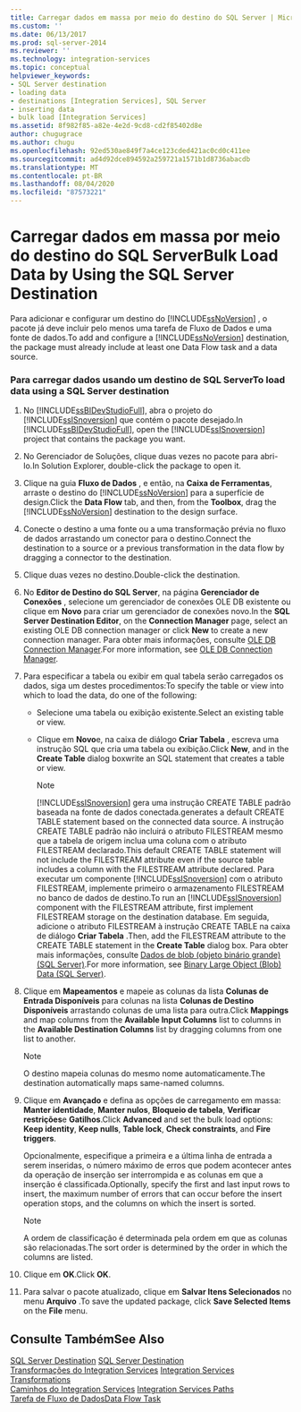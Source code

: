 ```yaml
---
title: Carregar dados em massa por meio do destino do SQL Server | Microsoft Docs
ms.custom: ''
ms.date: 06/13/2017
ms.prod: sql-server-2014
ms.reviewer: ''
ms.technology: integration-services
ms.topic: conceptual
helpviewer_keywords:
- SQL Server destination
- loading data
- destinations [Integration Services], SQL Server
- inserting data
- bulk load [Integration Services]
ms.assetid: 8f982f85-a82e-4e2d-9cd8-cd2f85402d8e
author: chugugrace
ms.author: chugu
ms.openlocfilehash: 92ed530ae849f7a4ce123cded421ac0cd0c411ee
ms.sourcegitcommit: ad4d92dce894592a259721a1571b1d8736abacdb
ms.translationtype: MT
ms.contentlocale: pt-BR
ms.lasthandoff: 08/04/2020
ms.locfileid: "87573221"
---
```

# <a name="bulk-load-data-by-using-the-sql-server-destination"></a><span data-ttu-id="d5ae6-102">Carregar dados em massa por meio do destino do SQL Server</span><span class="sxs-lookup"><span data-stu-id="d5ae6-102">Bulk Load Data by Using the SQL Server Destination</span></span>
  <span data-ttu-id="d5ae6-103">Para adicionar e configurar um destino do [!INCLUDE[ssNoVersion](../../includes/ssnoversion-md.md)] , o pacote já deve incluir pelo menos uma tarefa de Fluxo de Dados e uma fonte de dados.</span><span class="sxs-lookup"><span data-stu-id="d5ae6-103">To add and configure a [!INCLUDE[ssNoVersion](../../includes/ssnoversion-md.md)] destination, the package must already include at least one Data Flow task and a data source.</span></span>  
  
### <a name="to-load-data-using-a-sql-server-destination"></a><span data-ttu-id="d5ae6-104">Para carregar dados usando um destino de SQL Server</span><span class="sxs-lookup"><span data-stu-id="d5ae6-104">To load data using a SQL Server destination</span></span>  
  
1.  <span data-ttu-id="d5ae6-105">No [!INCLUDE[ssBIDevStudioFull](../../includes/ssbidevstudiofull-md.md)], abra o projeto do [!INCLUDE[ssISnoversion](../../includes/ssisnoversion-md.md)] que contém o pacote desejado.</span><span class="sxs-lookup"><span data-stu-id="d5ae6-105">In [!INCLUDE[ssBIDevStudioFull](../../includes/ssbidevstudiofull-md.md)], open the [!INCLUDE[ssISnoversion](../../includes/ssisnoversion-md.md)] project that contains the package you want.</span></span>  
  
2.  <span data-ttu-id="d5ae6-106">No Gerenciador de Soluções, clique duas vezes no pacote para abri-lo.</span><span class="sxs-lookup"><span data-stu-id="d5ae6-106">In Solution Explorer, double-click the package to open it.</span></span>  
  
3.  <span data-ttu-id="d5ae6-107">Clique na guia **Fluxo de Dados** , e então, na **Caixa de Ferramentas**, arraste o destino do [!INCLUDE[ssNoVersion](../../includes/ssnoversion-md.md)] para a superfície de design.</span><span class="sxs-lookup"><span data-stu-id="d5ae6-107">Click the **Data Flow** tab, and then, from the **Toolbox**, drag the [!INCLUDE[ssNoVersion](../../includes/ssnoversion-md.md)] destination to the design surface.</span></span>  
  
4.  <span data-ttu-id="d5ae6-108">Conecte o destino a uma fonte ou a uma transformação prévia no fluxo de dados arrastando um conector para o destino.</span><span class="sxs-lookup"><span data-stu-id="d5ae6-108">Connect the destination to a source or a previous transformation in the data flow by dragging a connector to the destination.</span></span>  
  
5.  <span data-ttu-id="d5ae6-109">Clique duas vezes no destino.</span><span class="sxs-lookup"><span data-stu-id="d5ae6-109">Double-click the destination.</span></span>  
  
6.  <span data-ttu-id="d5ae6-110">No **Editor de Destino do SQL Server**, na página **Gerenciador de Conexões** , selecione um gerenciador de conexões OLE DB existente ou clique em **Novo** para criar um gerenciador de conexões novo.</span><span class="sxs-lookup"><span data-stu-id="d5ae6-110">In the **SQL Server Destination Editor**, on the **Connection Manager** page, select an existing OLE DB connection manager or click **New** to create a new connection manager.</span></span> <span data-ttu-id="d5ae6-111">Para obter mais informações, consulte [OLE DB Connection Manager](../connection-manager/ole-db-connection-manager.md).</span><span class="sxs-lookup"><span data-stu-id="d5ae6-111">For more information, see [OLE DB Connection Manager](../connection-manager/ole-db-connection-manager.md).</span></span>  
  
7.  <span data-ttu-id="d5ae6-112">Para especificar a tabela ou exibir em qual tabela serão carregados os dados, siga um destes procedimentos:</span><span class="sxs-lookup"><span data-stu-id="d5ae6-112">To specify the table or view into which to load the data, do one of the following:</span></span>  
  
    -   <span data-ttu-id="d5ae6-113">Selecione uma tabela ou exibição existente.</span><span class="sxs-lookup"><span data-stu-id="d5ae6-113">Select an existing table or view.</span></span>  
  
    -   <span data-ttu-id="d5ae6-114">Clique em **Novo**e, na caixa de diálogo **Criar Tabela** , escreva uma instrução SQL que cria uma tabela ou exibição.</span><span class="sxs-lookup"><span data-stu-id="d5ae6-114">Click **New**, and in the **Create Table** dialog boxwrite an SQL statement that creates a table or view.</span></span>  
  
        > [!NOTE]  
        >  [!INCLUDE[ssISnoversion](../../includes/ssisnoversion-md.md)] <span data-ttu-id="d5ae6-115">gera uma instrução CREATE TABLE padrão baseada na fonte de dados conectada.</span><span class="sxs-lookup"><span data-stu-id="d5ae6-115">generates a default CREATE TABLE statement based on the connected data source.</span></span> <span data-ttu-id="d5ae6-116">A instrução CREATE TABLE padrão não incluirá o atributo FILESTREAM mesmo que a tabela de origem inclua uma coluna com o atributo FILESTREAM declarado.</span><span class="sxs-lookup"><span data-stu-id="d5ae6-116">This default CREATE TABLE statement will not include the FILESTREAM attribute even if the source table includes a column with the FILESTREAM attribute declared.</span></span> <span data-ttu-id="d5ae6-117">Para executar um componente [!INCLUDE[ssISnoversion](../../includes/ssisnoversion-md.md)] com o atributo FILESTREAM, implemente primeiro o armazenamento FILESTREAM no banco de dados de destino.</span><span class="sxs-lookup"><span data-stu-id="d5ae6-117">To run an [!INCLUDE[ssISnoversion](../../includes/ssisnoversion-md.md)] component with the FILESTREAM attribute, first implement FILESTREAM storage on the destination database.</span></span> <span data-ttu-id="d5ae6-118">Em seguida, adicione o atributo FILESTREAM à instrução CREATE TABLE na caixa de diálogo **Criar Tabela** .</span><span class="sxs-lookup"><span data-stu-id="d5ae6-118">Then, add the FILESTREAM attribute to the CREATE TABLE statement in the **Create Table** dialog box.</span></span> <span data-ttu-id="d5ae6-119">Para obter mais informações, consulte [Dados de blob &#40;objeto binário grande&#41; &#40;SQL Server&#41;](../../relational-databases/blob/binary-large-object-blob-data-sql-server.md).</span><span class="sxs-lookup"><span data-stu-id="d5ae6-119">For more information, see [Binary Large Object &#40;Blob&#41; Data &#40;SQL Server&#41;](../../relational-databases/blob/binary-large-object-blob-data-sql-server.md).</span></span>  
  
8.  <span data-ttu-id="d5ae6-120">Clique em **Mapeamentos** e mapeie as colunas da lista **Colunas de Entrada Disponíveis** para colunas na lista **Colunas de Destino Disponíveis** arrastando colunas de uma lista para outra.</span><span class="sxs-lookup"><span data-stu-id="d5ae6-120">Click **Mappings** and map columns from the **Available Input Columns** list to columns in the **Available Destination Columns** list by dragging columns from one list to another.</span></span>  
  
    > [!NOTE]  
    >  <span data-ttu-id="d5ae6-121">O destino mapeia colunas do mesmo nome automaticamente.</span><span class="sxs-lookup"><span data-stu-id="d5ae6-121">The destination automatically maps same-named columns.</span></span>  
  
9. <span data-ttu-id="d5ae6-122">Clique em **Avançado** e defina as opções de carregamento em massa: **Manter identidade**, **Manter nulos**, **Bloqueio de tabela**, **Verificar restrições**e **Gatilhos**.</span><span class="sxs-lookup"><span data-stu-id="d5ae6-122">Click **Advanced** and set the bulk load options: **Keep identity**, **Keep nulls**, **Table lock**, **Check constraints**, and **Fire triggers**.</span></span>  
  
     <span data-ttu-id="d5ae6-123">Opcionalmente, especifique a primeira e a última linha de entrada a serem inseridas, o número máximo de erros que podem acontecer antes da operação de inserção ser interrompida e as colunas em que a inserção é classificada.</span><span class="sxs-lookup"><span data-stu-id="d5ae6-123">Optionally, specify the first and last input rows to insert, the maximum number of errors that can occur before the insert operation stops, and the columns on which the insert is sorted.</span></span>  
  
    > [!NOTE]  
    >  <span data-ttu-id="d5ae6-124">A ordem de classificação é determinada pela ordem em que as colunas são relacionadas.</span><span class="sxs-lookup"><span data-stu-id="d5ae6-124">The sort order is determined by the order in which the columns are listed.</span></span>  
  
10. <span data-ttu-id="d5ae6-125">Clique em **OK**.</span><span class="sxs-lookup"><span data-stu-id="d5ae6-125">Click **OK**.</span></span>  
  
11. <span data-ttu-id="d5ae6-126">Para salvar o pacote atualizado, clique em **Salvar Itens Selecionados** no menu **Arquivo** .</span><span class="sxs-lookup"><span data-stu-id="d5ae6-126">To save the updated package, click **Save Selected Items** on the **File** menu.</span></span>  
  
## <a name="see-also"></a><span data-ttu-id="d5ae6-127">Consulte Também</span><span class="sxs-lookup"><span data-stu-id="d5ae6-127">See Also</span></span>  
 <span data-ttu-id="d5ae6-128">[SQL Server Destination](sql-server-destination.md) </span><span class="sxs-lookup"><span data-stu-id="d5ae6-128">[SQL Server Destination](sql-server-destination.md) </span></span>  
 <span data-ttu-id="d5ae6-129">[Transformações do Integration Services](transformations/integration-services-transformations.md) </span><span class="sxs-lookup"><span data-stu-id="d5ae6-129">[Integration Services Transformations](transformations/integration-services-transformations.md) </span></span>  
 <span data-ttu-id="d5ae6-130">[Caminhos do Integration Services](integration-services-paths.md) </span><span class="sxs-lookup"><span data-stu-id="d5ae6-130">[Integration Services Paths](integration-services-paths.md) </span></span>  
 [<span data-ttu-id="d5ae6-131">Tarefa de Fluxo de Dados</span><span class="sxs-lookup"><span data-stu-id="d5ae6-131">Data Flow Task</span></span>](../control-flow/data-flow-task.md)  
  
  
